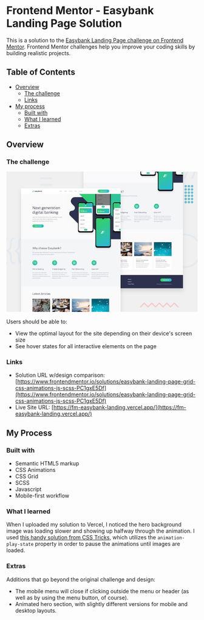 # Frontend Mentor - Easybank Landing Page Solution

This is a solution to the [Easybank Landing Page challenge on Frontend Mentor](https://www.frontendmentor.io/challenges/easybank-landing-page-WaUhkoDN). Frontend Mentor challenges help you improve your coding skills by building realistic projects.

## Table of Contents

- [Overview](#overview)
  - [The challenge](#the-challenge)
  - [Links](#links)
- [My process](#my-process)
  - [Built with](#built-with)
  - [What I learned](#what-i-learned)
  - [Extras](#extras)

## Overview

### The challenge

![Design preview for the Easybank landing page coding challenge](./images/desktop-preview.jpg)

Users should be able to:

- View the optimal layout for the site depending on their device's screen size
- See hover states for all interactive elements on the page

### Links

- Solution URL w/design comparison: [https://www.frontendmentor.io/solutions/easybank-landing-page-grid-css-animations-js-scss-PC1gxE5Df](https://www.frontendmentor.io/solutions/easybank-landing-page-grid-css-animations-js-scss-PC1gxE5Df)
- Live Site URL: [https://fm-easybank-landing.vercel.app/](https://fm-easybank-landing.vercel.app/)

## My Process

### Built with

- Semantic HTML5 markup
- CSS Animations
- CSS Grid
- SCSS
- Javascript
- Mobile-first workflow

### What I learned

When I uploaded my solution to Vercel, I noticed the hero background image was loading slower and showing up halfway through the animation. I used [this handy solution from CSS Tricks](https://css-tricks.com/making-animations-wait/), which utilizes the `animation-play-state` property in order to pause the animations until images are loaded.

### Extras

Additions that go beyond the original challenge and design:

- The mobile menu will close if clicking outside the menu or header (as well as by using the menu button, of course).
- Animated hero section, with slightly different versions for mobile and desktop layouts.
